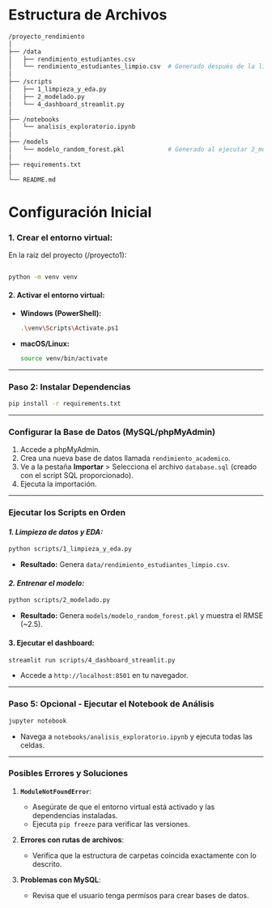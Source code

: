 # Estructura de Archivos



```bash
/proyecto_rendimiento
│
├── /data
│   ├── rendimiento_estudiantes.csv
│   └── rendimiento_estudiantes_limpio.csv  # Generado después de la limpieza
│
├── /scripts
│   ├── 1_limpieza_y_eda.py
│   ├── 2_modelado.py
│   └── 4_dashboard_streamlit.py
│
├── /notebooks
│   └── analisis_exploratorio.ipynb 
│
├── /models
│   └── modelo_random_forest.pkl            # Generado al ejecutar 2_modelado.py
│
├── requirements.txt
│
└── README.md
```

# Configuración Inicial
### **1. Crear el entorno virtual:**

En la raíz del proyecto (/proyecto1):
```bash

python -m venv venv
```

#### **2. Activar el entorno virtual:**
- **Windows (PowerShell):**
  ```bash
  .\venv\Scripts\Activate.ps1
  ```
- **macOS/Linux:**
  ```bash
  source venv/bin/activate
  ```

---


### **Paso 2: Instalar Dependencias**
```bash
pip install -r requirements.txt
```

---

### Configurar la Base de Datos (MySQL/phpMyAdmin)
1. Accede a phpMyAdmin.
2. Crea una nueva base de datos llamada `rendimiento_academico`.
3. Ve a la pestaña **Importar** > Selecciona el archivo `database.sql` (creado con el script SQL proporcionado).
4. Ejecuta la importación.

---

### Ejecutar los Scripts en Orden

#### *1. Limpieza de datos y EDA:*
```bash
python scripts/1_limpieza_y_eda.py
```
- **Resultado:** Genera `data/rendimiento_estudiantes_limpio.csv`.

#### *2. Entrenar el modelo:*
```bash
python scripts/2_modelado.py
```
- **Resultado:** Genera `models/modelo_random_forest.pkl` y muestra el RMSE (~2.5).

#### **3. Ejecutar el dashboard:**
```bash
streamlit run scripts/4_dashboard_streamlit.py
```
- Accede a `http://localhost:8501` en tu navegador.

---

### **Paso 5: Opcional - Ejecutar el Notebook de Análisis**
```bash
jupyter notebook
```
- Navega a `notebooks/analisis_exploratorio.ipynb` y ejecuta todas las celdas.

---


### **Posibles Errores y Soluciones**
1. **`ModuleNotFoundError`**:
   - Asegúrate de que el entorno virtual está activado y las dependencias instaladas.
   - Ejecuta `pip freeze` para verificar las versiones.

2. **Errores con rutas de archivos**:
   - Verifica que la estructura de carpetas coincida exactamente con lo descrito.

3. **Problemas con MySQL**:
   - Revisa que el usuario tenga permisos para crear bases de datos.

